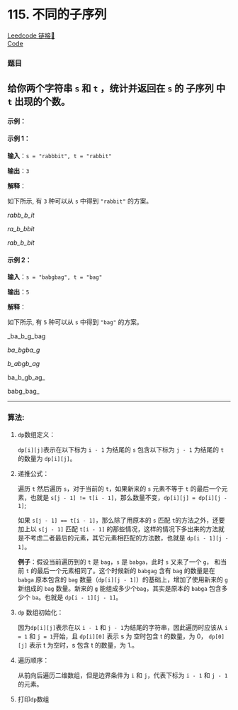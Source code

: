 # 115. 不同的子序列

[Leedcode 链接🔗](https://leetcode.cn/problems/distinct-subsequences/description/)  
[Code](https://github.com/alstondu/lc/blob/main/115/115.cpp)

### 题目

给你两个字符串 `s` 和 `t` ，统计并返回在 `s` 的 子序列 中 `t` 出现的个数。
---

#### 示例：

#### 示例 1：

**输入**：`s = "rabbbit", t = "rabbit"`

**输出**：`3`

**解释**：

如下所示, 有 `3` 种可以从 `s` 中得到 `"rabbit"` 的方案。

_rabb_b_it_

_ra_b_bbit_

_rab_b_bit_

#### 示例 2：

**输入**：`s = "babgbag", t = "bag"`

**输出**：`5`

**解释**：

如下所示, 有 `5` 种可以从 `s` 中得到 `"bag"` 的方案。 

_ba_b_g_bag

_ba_bgba_g_

_b_abgb_ag_

ba_b_gb_ag_

babg_bag_

---

### 算法:

1.  ```dp```数组定义：
	
	```dp[i][j]```表示在以下标为 `i - 1` 为结尾的 `s` 包含以下标为 `j - 1` 为结尾的 `t` 的数量为 `dp[i][j]`。
		  		  	 
2. 递推公式：
	
	遍历 `t` 然后遍历 `s`，对于当前的 `t`，如果新来的 `s` 元素不等于 `t` 的最后一个元素，也就是 `s[j - 1] != t[i - 1]`，那么数量不变，`dp[i][j] = dp[i][j - 1]`;
	
	如果 `s[j - 1] == t[i - 1]`，那么除了用原本的 `s` 匹配 `t`的方法之外，还要加上以 `s[j - 1]` 匹配 `t[i - 1]` 的那些情况，这样的情况下多出来的方法就是不考虑二者最后的元素，其它元素相匹配的方法数，也就是 `dp[i - 1][j - 1]`。
	
	**例子**：假设当前遍历到的 `t` 是 `bag`，`s` 是 `babga`，此时 `s` 又来了一个 `g`， 和当前 `t` 的最后一个元素相同了。这个时候新的 `babgag` 含有 `bag` 的数量是在 `babga` 原本包含的 `bag` 数量（`dp[i][j - 1]`）的基础上，增加了使用新来的 `g` 新组成的 `bag` 数量。新来的 `g` 能组成多少个`bag`，其实是原本的 `babga` 包含多少个 `ba`。也就是 `dp[i - 1][j - 1]`。
  
3. ```dp``` 数组初始化：

	因为```dp[i][j]```表示在以 `i - 1` 和 `j - 1`为结尾的字符串，因此遍历时应该从 `i = 1` 和 `j = 1`开始，且 `dp[i][0]` 表示 s 为 空时包含 t 的数量，为 0， `dp[0][j]` 表示 t 为空时，s 包含 t 的数量，为 1.。

4. 遍历顺序：
	
	从前向后遍历二维数组，但是边界条件为 `i` 和 `j`，代表下标为 `i - 1` 和 `j - 1` 的元素。
  
5. 打印```dp```数组